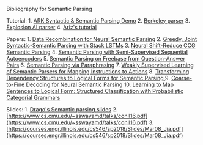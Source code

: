 Bibliography for Semantic Parsing

Tutorial:
    1. [ARK Syntactic & Semantic Parsing Demo](http://demo.ark.cs.cmu.edu/parse)
    2. [Berkeley parser](http://tomato.banatao.berkeley.edu:8080/parser/parser.html)
    3. [Explosion AI parser](https://explosion.ai/demos/displacy)
    4. [Ariz's tutorial](https://yoavartzi.com/pub/afz-tutorial.acl.2013.pdf)

Papers:
    1. [Data Recombination for Neural Semantic Parsing](http://www.aclweb.org/anthology/P16-1002)
    2. [Greedy, Joint Syntactic-Semantic Parsing with Stack LSTMs](http://www.aclweb.org/anthology/K16-1019)
    3. [Neural Shift-Reduce CCG Semantic Parsing](https://aclweb.org/anthology/D16-1183)
    4. [Semantic Parsing with Semi-Supervised Sequential Autoencoders](https://arxiv.org/abs/1609.09315)
    5. [Semantic Parsing on Freebase from Question-Answer Pairs](http://www.aclweb.org/anthology/D13-1160)
    6. [Semantic Parsing via Paraphrasing](http://www.aclweb.org/anthology/P14-1133)
    7. [Weakly Supervised Learning of Semantic Parsers for Mapping Instructions to Actions](http://www.aclweb.org/anthology/Q13-1005)
    8. [Transforming Dependency Structures to Logical Forms for Semantic Parsing ](https://static.googleusercontent.com/media/research.google.com/en//pubs/archive/44858.pdf)
    9. [Coarse-to-Fine Decoding for Neural Semantic Parsing](http://aclweb.org/anthology/P18-1068)
    10. [Learning to Map Sentences to Logical Form: Structured Classification with Probabilistic Categorial Grammars](https://homes.cs.washington.edu/~lsz/papers/zc-uai05.pdf)

Slides:
    1. [Drago's Semantic parsing slides](http://aan.how/index.php/resource/visit/65229)
    2. [https://www.cs.cmu.edu/~sswayamd/talks/conll16.pdf](https://www.cs.cmu.edu/~sswayamd/talks/conll16.pdf)
    3. [https://courses.engr.illinois.edu/cs546/sp2018/Slides/Mar08_Jia.pdf](https://courses.engr.illinois.edu/cs546/sp2018/Slides/Mar08_Jia.pdf)
